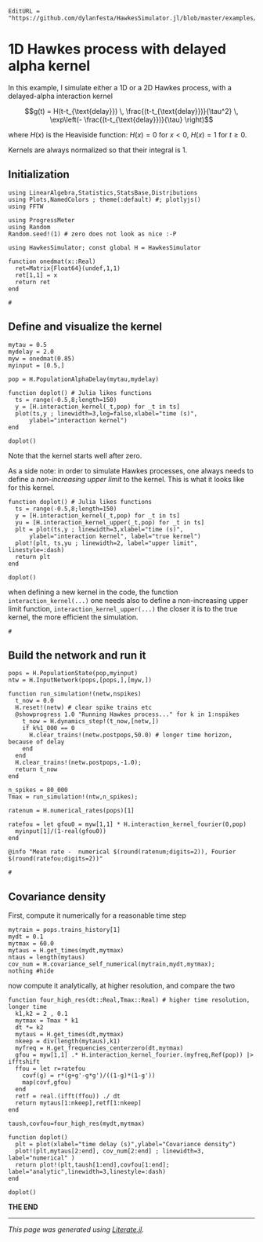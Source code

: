 ```@meta
EditURL = "https://github.com/dylanfesta/HawkesSimulator.jl/blob/master/examples/alphadelay.jl"
```

# 1D Hawkes process with delayed alpha kernel

In this example, I simulate either a 1D or a 2D Hawkes process, with a
delayed-alpha interaction kernel

```math
g(t) = H(t-t_{\text{delay}}) \,  \frac{(t-t_{\text{delay}})}{\tau^2} \,
 \exp\left(- \frac{(t-t_{\text{delay}})}{\tau} \right)
```

where $H(x)$ is the Heaviside function: $H(x)=0$ for $x<0$, $H(x)=1$ for $t\geq 0$.

Kernels are always normalized so that their integral is 1.

## Initialization

```@example alphadelay
using LinearAlgebra,Statistics,StatsBase,Distributions
using Plots,NamedColors ; theme(:default) #; plotlyjs()
using FFTW

using ProgressMeter
using Random
Random.seed!(1) # zero does not look as nice :-P

using HawkesSimulator; const global H = HawkesSimulator

function onedmat(x::Real)
  ret=Matrix{Float64}(undef,1,1)
  ret[1,1] = x
  return ret
end

#
```

## Define and visualize the kernel

```@example alphadelay
mytau = 0.5
mydelay = 2.0
myw = onedmat(0.85)
myinput = [0.5,]

pop = H.PopulationAlphaDelay(mytau,mydelay)

function doplot() # Julia likes functions
  ts = range(-0.5,8;length=150)
  y = [H.interaction_kernel(_t,pop) for _t in ts]
  plot(ts,y ; linewidth=3,leg=false,xlabel="time (s)",
      ylabel="interaction kernel")
end

doplot()
```

Note that the kernel starts well after zero.

As a side note: in order to simulate Hawkes processes, one always
needs to define a *non-increasing upper limit* to the kernel.
This is what it looks like for this kernel.

```@example alphadelay
function doplot() # Julia likes functions
  ts = range(-0.5,8;length=150)
  y = [H.interaction_kernel(_t,pop) for _t in ts]
  yu = [H.interaction_kernel_upper(_t,pop) for _t in ts]
  plt = plot(ts,y ; linewidth=3,xlabel="time (s)",
      ylabel="interaction kernel", label="true kernel")
  plot!(plt, ts,yu ; linewidth=2, label="upper limit", linestyle=:dash)
  return plt
end

doplot()
```

when defining a new kernel in the code,
the function `interaction_kernel(...)`
one needs also to define a non-increasing upper limit function,
`interaction_kernel_upper(...)`
the closer it is to the true kernel, the more efficient the simulation.

```@example alphadelay
#
```

## Build the network and run it

```@example alphadelay
pops = H.PopulationState(pop,myinput)
ntw = H.InputNetwork(pops,[pops,],[myw,])

function run_simulation!(netw,nspikes)
  t_now = 0.0
  H.reset!(netw) # clear spike trains etc
  @showprogress 1.0 "Running Hawkes process..." for k in 1:nspikes
    t_now = H.dynamics_step!(t_now,[netw,])
    if k%1_000 == 0
      H.clear_trains!(netw.postpops,50.0) # longer time horizon, because of delay
    end
  end
  H.clear_trains!(netw.postpops,-1.0);
  return t_now
end

n_spikes = 80_000
Tmax = run_simulation!(ntw,n_spikes);

ratenum = H.numerical_rates(pops)[1]

ratefou = let gfou0 = myw[1,1] * H.interaction_kernel_fourier(0,pop)
  myinput[1]/(1-real(gfou0))
end

@info "Mean rate -  numerical $(round(ratenum;digits=2)), Fourier  $(round(ratefou;digits=2))"

#
```

## Covariance density

First, compute it numerically for a reasonable time step

```@example alphadelay
mytrain = pops.trains_history[1]
mydt = 0.1
myτmax = 60.0
mytaus = H.get_times(mydt,myτmax)
ntaus = length(mytaus)
cov_num = H.covariance_self_numerical(mytrain,mydt,myτmax);
nothing #hide
```

now compute it analytically, at higher resolution, and compare the two

```@example alphadelay
function four_high_res(dt::Real,Tmax::Real) # higher time resolution, longer time
  k1,k2 = 2 , 0.1
  myτmax = Tmax * k1
  dt *= k2
  mytaus = H.get_times(dt,myτmax)
  nkeep = div(length(mytaus),k1)
  myfreq = H.get_frequencies_centerzero(dt,myτmax)
  gfou = myw[1,1] .* H.interaction_kernel_fourier.(myfreq,Ref(pop)) |> ifftshift
  ffou = let r=ratefou
    covf(g) = r*(g+g'-g*g')/((1-g)*(1-g'))
    map(covf,gfou)
  end
  retf = real.(ifft(ffou)) ./ dt
  return mytaus[1:nkeep],retf[1:nkeep]
end

taush,covfou=four_high_res(mydt,myτmax)

function doplot()
  plt = plot(xlabel="time delay (s)",ylabel="Covariance density")
  plot!(plt,mytaus[2:end], cov_num[2:end] ; linewidth=3, label="numerical" )
  return plot!(plt,taush[1:end],covfou[1:end]; label="analytic",linewidth=3,linestyle=:dash)
end

doplot()
```

**THE END**

---

*This page was generated using [Literate.jl](https://github.com/fredrikekre/Literate.jl).*

